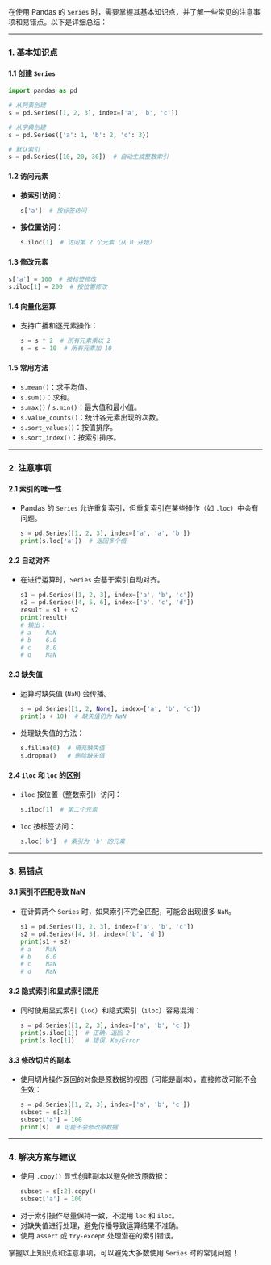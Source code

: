 在使用 Pandas 的 `Series` 时，需要掌握其基本知识点，并了解一些常见的注意事项和易错点。以下是详细总结：

---

### **1. 基本知识点**
#### **1.1 创建 `Series`**
```python
import pandas as pd

# 从列表创建
s = pd.Series([1, 2, 3], index=['a', 'b', 'c'])

# 从字典创建
s = pd.Series({'a': 1, 'b': 2, 'c': 3})

# 默认索引
s = pd.Series([10, 20, 30])  # 自动生成整数索引
```

#### **1.2 访问元素**
- **按索引访问**：
  ```python
  s['a']  # 按标签访问
  ```
- **按位置访问**：
  ```python
  s.iloc[1]  # 访问第 2 个元素（从 0 开始）
  ```

#### **1.3 修改元素**
```python
s['a'] = 100  # 按标签修改
s.iloc[1] = 200  # 按位置修改
```

#### **1.4 向量化运算**
- 支持广播和逐元素操作：
  ```python
  s = s * 2  # 所有元素乘以 2
  s = s + 10  # 所有元素加 10
  ```

#### **1.5 常用方法**
- `s.mean()`：求平均值。
- `s.sum()`：求和。
- `s.max()` / `s.min()`：最大值和最小值。
- `s.value_counts()`：统计各元素出现的次数。
- `s.sort_values()`：按值排序。
- `s.sort_index()`：按索引排序。

---

### **2. 注意事项**
#### **2.1 索引的唯一性**
- Pandas 的 `Series` 允许重复索引，但重复索引在某些操作（如 `.loc`）中会有问题。
  ```python
  s = pd.Series([1, 2, 3], index=['a', 'a', 'b'])
  print(s.loc['a'])  # 返回多个值
  ```

#### **2.2 自动对齐**
- 在进行运算时，`Series` 会基于索引自动对齐。
  ```python
  s1 = pd.Series([1, 2, 3], index=['a', 'b', 'c'])
  s2 = pd.Series([4, 5, 6], index=['b', 'c', 'd'])
  result = s1 + s2
  print(result)
  # 输出：
  # a    NaN
  # b    6.0
  # c    8.0
  # d    NaN
  ```

#### **2.3 缺失值**
- 运算时缺失值 (`NaN`) 会传播。
  ```python
  s = pd.Series([1, 2, None], index=['a', 'b', 'c'])
  print(s + 10)  # 缺失值仍为 NaN
  ```
- 处理缺失值的方法：
  ```python
  s.fillna(0)  # 填充缺失值
  s.dropna()   # 删除缺失值
  ```

#### **2.4 `iloc` 和 `loc` 的区别**
- `iloc` 按位置（整数索引）访问：
  ```python
  s.iloc[1]  # 第二个元素
  ```
- `loc` 按标签访问：
  ```python
  s.loc['b']  # 索引为 'b' 的元素
  ```

---

### **3. 易错点**
#### **3.1 索引不匹配导致 NaN**
- 在计算两个 `Series` 时，如果索引不完全匹配，可能会出现很多 `NaN`。
  ```python
  s1 = pd.Series([1, 2, 3], index=['a', 'b', 'c'])
  s2 = pd.Series([4, 5], index=['b', 'd'])
  print(s1 + s2)
  # a    NaN
  # b    6.0
  # c    NaN
  # d    NaN
  ```

#### **3.2 隐式索引和显式索引混用**
- 同时使用显式索引（`loc`）和隐式索引（`iloc`）容易混淆：
  ```python
  s = pd.Series([1, 2, 3], index=['a', 'b', 'c'])
  print(s.iloc[1])  # 正确，返回 2
  print(s.loc[1])   # 错误，KeyError
  ```

#### **3.3 修改切片的副本**
- 使用切片操作返回的对象是原数据的视图（可能是副本），直接修改可能不会生效：
  ```python
  s = pd.Series([1, 2, 3], index=['a', 'b', 'c'])
  subset = s[:2]
  subset['a'] = 100
  print(s)  # 可能不会修改原数据
  ```

---

### **4. 解决方案与建议**
- 使用 `.copy()` 显式创建副本以避免修改原数据：
  ```python
  subset = s[:2].copy()
  subset['a'] = 100
  ```
- 对于索引操作尽量保持一致，不混用 `loc` 和 `iloc`。
- 对缺失值进行处理，避免传播导致运算结果不准确。
- 使用 `assert` 或 `try-except` 处理潜在的索引错误。

掌握以上知识点和注意事项，可以避免大多数使用 `Series` 时的常见问题！